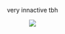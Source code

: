 
<p align="center">
very innactive tbh

<p align="center">
<img src="https://komarev.com/ghpvc/?username=sonofmenotius&color=blue"
</p>

